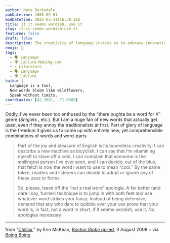 ```yaml
---
author: Nate Barksdale
pubDatetime: 2008-09-01
modDatetime: 2025-03-31T16:30:10Z
title: If it seems wordish, use it
slug: if-it-seems-wordish-use-it
featured: false
draft: false
description: The creativity of language invites us to embrace innovative word usage without apology.
emoji: 🌈
tags:
  - 🗣️ Language
  - 🌍 Culture-Making.com
  - ✍️ Literature
  - 🗣️ Language
  - 🌍 Culture
haiku: |
  Language is a tool,  
  New words bloom like wildflowers,  
  Speak without limits.
coordinates: [42.3601, -71.0589]
---
```


Oddly, I've never been too enthused by the "there oughta be a word for X" genre (_Sniglets_ , etc.). But I am a huge fan of new words that actually get used, even if they annoy the traditionalists at first. Part of glory of language is the freedom it gives us to come up witn entirely new, yet comprehensible combinations of words and word-parts

> Part of the joy and pleasure of English is its boundless creativity: I can describe a new machine as bicyclish, I can say that I’m vitamining myself to stave off a cold, I can complain that someone is the smilingest person I’ve ever seen, and I can decide, out of the blue, that fetch is now the word I want to use to mean “cool.” By the same token, readers and listeners can decide to adopt or ignore any of these uses or forms
>
> So, please, leave off the “not a real word” apologia. A far better (and dare I say, funner) technique is to jump in with both feet and use whatever word strikes your fancy. Instead of being defensive, demand that any who dare to quibble over your use prove that your word is, in fact, not a word
> In short, if it seems wordish, use it. No apologies necessary

---

from "[Chillax](http://web.archive.org/web/20160305002533/http://www.boston.com/bostonglobe/ideas/articles/2008/08/03/chillax/)," by Erin McKean, [_Boston Globe_ op-ed](http://web.archive.org/web/20160305002533/http://www.boston.com/bostonglobe/ideas/articles/2008/08/03/chillax/), 3 August 2008 :: via [Boing Boing](http://web.archive.org/web/20230923142334/https://boingboing.net/2008/08/27/english-is-a-usermod.html)
